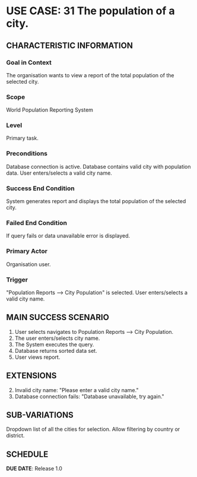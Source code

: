 # USE CASE: 31 The population of a city.

## CHARACTERISTIC INFORMATION

### Goal in Context

The organisation wants to view a report of the total population of the selected city.

### Scope

World Population Reporting System

### Level

Primary task.

### Preconditions

Database connection is active.
Database contains valid city with population data.
User enters/selects a valid city name.

### Success End Condition

System generates report and displays the total population of the selected city.

### Failed End Condition

If query fails or data unavailable error is displayed.

### Primary Actor

Organisation user.

### Trigger

"Population Reports --> City Population" is selected.
User enters/selects a valid city name.

## MAIN SUCCESS SCENARIO

1. User selects navigates to Population Reports --> City Population.
2. The user enters/selects city name.
3. The System executes the query.
4. Database returns sorted data set.
5. User views report.

## EXTENSIONS

2. Invalid city name: "Please enter a valid city name."
3. Database connection fails: "Database unavailable, try again."

## SUB-VARIATIONS

Dropdown list of all the cities for selection.
Allow filtering by country or district.

## SCHEDULE

**DUE DATE**: Release 1.0
